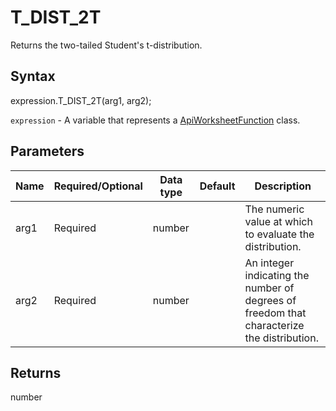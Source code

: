 # T_DIST_2T

Returns the two-tailed Student's t-distribution.

## Syntax

expression.T_DIST_2T(arg1, arg2);

`expression` - A variable that represents a [ApiWorksheetFunction](../ApiWorksheetFunction.md) class.

## Parameters

| **Name** | **Required/Optional** | **Data type** | **Default** | **Description** |
| ------------- | ------------- | ------------- | ------------- | ------------- |
| arg1 | Required | number |  | The numeric value at which to evaluate the distribution. |
| arg2 | Required | number |  | An integer indicating the number of degrees of freedom that characterize the distribution. |

## Returns

number